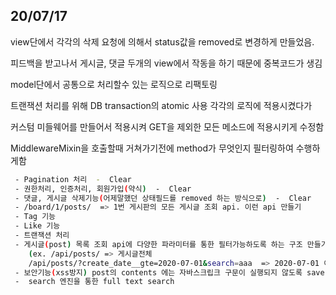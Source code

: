 ## 20/07/17


view단에서 각각의 삭제 요청에 의해서 status값을 removed로 변경하게 만들었음.


피드백을 받고나서 게시글, 댓글 두개의 view에서 작동을 하기 때문에 중복코드가 생김 


model단에서 공통으로 처리할수 있는 로직으로 리팩토링


트랜잭션 처리를 위해 DB transaction의 atomic 사용 각각의 로직에 적용시켰다가


커스텀 미들웨어를 만들어서 적용시켜 GET을 제외한 모든 메소드에 적용시키게 수정함


MiddlewareMixin을 호출할때 거쳐가기전에 method가 무엇인지 필터링하여 수행하게함

```bash
 - Pagination 처리  -  Clear
 - 권한처리, 인증처리, 회원가입(약식)  -  Clear
 - 댓글, 게시글 삭제기능(어제말했던 상태필드를 removed 하는 방식으로)  -  Clear
 - /board/1/posts/  => 1번 게시판의 모든 게시글 조회 api. 이런 api 만들기
 - Tag 기능
 - Like 기능
 - 트랜잭션 처리
 - 게시글(post) 목록 조회 api에 다양한 파라미터를 통한 필터가능하도록 하는 구조 만들기
    (ex. /api/posts/ => 게시글전체
    /api/posts/?create_date__gte=2020-07-01&search=aaa  => 2020-07-01 이후에 생성된 게시글 중 aaa로 검색되는 게시글 모두조회)
 - 보안기능(xss방지) post의 contents 에는 자바스크립크 구문이 실행되지 않도록 save 전에 그런구문제거 혹은 에러리턴 등으로 게시글본문의 js 구문 실행안되도록 해야함)
 -  search 엔진을 통한 full text search
```
